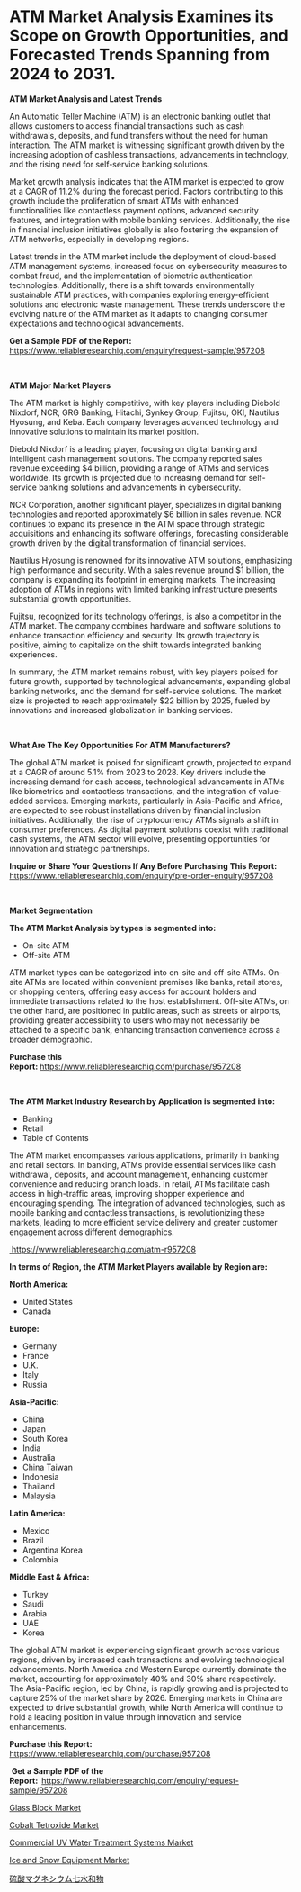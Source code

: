 <p><h1>ATM Market Analysis Examines its Scope on Growth Opportunities, and Forecasted Trends Spanning from 2024 to 2031.</h1></p><p><strong>ATM Market Analysis and Latest Trends</strong></p>
<p><p>An Automatic Teller Machine (ATM) is an electronic banking outlet that allows customers to access financial transactions such as cash withdrawals, deposits, and fund transfers without the need for human interaction. The ATM market is witnessing significant growth driven by the increasing adoption of cashless transactions, advancements in technology, and the rising need for self-service banking solutions.</p><p>Market growth analysis indicates that the ATM market is expected to grow at a CAGR of 11.2% during the forecast period. Factors contributing to this growth include the proliferation of smart ATMs with enhanced functionalities like contactless payment options, advanced security features, and integration with mobile banking services. Additionally, the rise in financial inclusion initiatives globally is also fostering the expansion of ATM networks, especially in developing regions.</p><p>Latest trends in the ATM market include the deployment of cloud-based ATM management systems, increased focus on cybersecurity measures to combat fraud, and the implementation of biometric authentication technologies. Additionally, there is a shift towards environmentally sustainable ATM practices, with companies exploring energy-efficient solutions and electronic waste management. These trends underscore the evolving nature of the ATM market as it adapts to changing consumer expectations and technological advancements.</p></p>
<p><strong>Get a Sample PDF of the Report:&nbsp;</strong> <a href="https://www.reliableresearchiq.com/enquiry/request-sample/957208">https://www.reliableresearchiq.com/enquiry/request-sample/957208</a></p>
<p>&nbsp;</p>
<p><strong>ATM Major Market Players</strong></p>
<p><p>The ATM market is highly competitive, with key players including Diebold Nixdorf, NCR, GRG Banking, Hitachi, Synkey Group, Fujitsu, OKI, Nautilus Hyosung, and Keba. Each company leverages advanced technology and innovative solutions to maintain its market position.</p><p>Diebold Nixdorf is a leading player, focusing on digital banking and intelligent cash management solutions. The company reported sales revenue exceeding $4 billion, providing a range of ATMs and services worldwide. Its growth is projected due to increasing demand for self-service banking solutions and advancements in cybersecurity.</p><p>NCR Corporation, another significant player, specializes in digital banking technologies and reported approximately $6 billion in sales revenue. NCR continues to expand its presence in the ATM space through strategic acquisitions and enhancing its software offerings, forecasting considerable growth driven by the digital transformation of financial services.</p><p>Nautilus Hyosung is renowned for its innovative ATM solutions, emphasizing high performance and security. With a sales revenue around $1 billion, the company is expanding its footprint in emerging markets. The increasing adoption of ATMs in regions with limited banking infrastructure presents substantial growth opportunities.</p><p>Fujitsu, recognized for its technology offerings, is also a competitor in the ATM market. The company combines hardware and software solutions to enhance transaction efficiency and security. Its growth trajectory is positive, aiming to capitalize on the shift towards integrated banking experiences.</p><p>In summary, the ATM market remains robust, with key players poised for future growth, supported by technological advancements, expanding global banking networks, and the demand for self-service solutions. The market size is projected to reach approximately $22 billion by 2025, fueled by innovations and increased globalization in banking services.</p></p>
<p>&nbsp;</p>
<p><strong>What Are The Key Opportunities For ATM Manufacturers?</strong></p>
<p><p>The global ATM market is poised for significant growth, projected to expand at a CAGR of around 5.1% from 2023 to 2028. Key drivers include the increasing demand for cash access, technological advancements in ATMs like biometrics and contactless transactions, and the integration of value-added services. Emerging markets, particularly in Asia-Pacific and Africa, are expected to see robust installations driven by financial inclusion initiatives. Additionally, the rise of cryptocurrency ATMs signals a shift in consumer preferences. As digital payment solutions coexist with traditional cash systems, the ATM sector will evolve, presenting opportunities for innovation and strategic partnerships.</p></p>
<p><strong>Inquire or Share Your Questions If Any Before Purchasing This Report:</strong> <a href="https://www.reliableresearchiq.com/enquiry/pre-order-enquiry/957208">https://www.reliableresearchiq.com/enquiry/pre-order-enquiry/957208</a></p>
<p>&nbsp;</p>
<p><strong>Market Segmentation</strong></p>
<p><strong>The ATM Market Analysis by types is segmented into:</strong></p>
<p><ul><li>On-site ATM</li><li>Off-site ATM</li></ul></p>
<p><p>ATM market types can be categorized into on-site and off-site ATMs. On-site ATMs are located within convenient premises like banks, retail stores, or shopping centers, offering easy access for account holders and immediate transactions related to the host establishment. Off-site ATMs, on the other hand, are positioned in public areas, such as streets or airports, providing greater accessibility to users who may not necessarily be attached to a specific bank, enhancing transaction convenience across a broader demographic.</p></p>
<p><strong>Purchase this Report:&nbsp;</strong><a href="https://www.reliableresearchiq.com/purchase/957208">https://www.reliableresearchiq.com/purchase/957208</a></p>
<p>&nbsp;</p>
<p><strong>The ATM Market Industry Research by Application is segmented into:</strong></p>
<p><ul><li>Banking</li><li>Retail</li><li>Table of Contents</li></ul></p>
<p><p>The ATM market encompasses various applications, primarily in banking and retail sectors. In banking, ATMs provide essential services like cash withdrawal, deposits, and account management, enhancing customer convenience and reducing branch loads. In retail, ATMs facilitate cash access in high-traffic areas, improving shopper experience and encouraging spending. The integration of advanced technologies, such as mobile banking and contactless transactions, is revolutionizing these markets, leading to more efficient service delivery and greater customer engagement across different demographics.</p></p>
<p><a href="https://www.reliableresearchiq.com/atm-r957208">&nbsp;https://www.reliableresearchiq.com/atm-r957208</a></p>
<p><strong>In terms of Region, the ATM Market Players available by Region are:</strong></p>
<p>
    <p> <strong> North America: </strong>
        <ul>
            <li>United States</li>
            <li>Canada</li>
        </ul>
        </p> 
    <p> <strong> Europe: </strong>
        <ul>
            <li>Germany</li>
            <li>France</li>
            <li>U.K.</li>
            <li>Italy</li>
            <li>Russia</li>
        </ul>
        </p> 
    <p> <strong> Asia-Pacific: </strong>
        <ul>
            <li>China</li>
            <li>Japan</li>
            <li>South Korea</li>
            <li>India</li>
            <li>Australia</li>
            <li>China Taiwan</li>
            <li>Indonesia</li>
            <li>Thailand</li>
            <li>Malaysia</li>
        </ul>
        </p> 
    <p> <strong> Latin America: </strong>
        <ul>
            <li>Mexico</li>
            <li>Brazil</li>
            <li>Argentina Korea</li>
            <li>Colombia</li>
        </ul>
        </p> 
    <p> <strong> Middle East & Africa: </strong>
        <ul>
            <li>Turkey</li>
            <li>Saudi</li>
            <li>Arabia</li>
            <li>UAE</li>
            <li>Korea</li>
        </ul>
    </p>
    </p>
<p><p>The global ATM market is experiencing significant growth across various regions, driven by increased cash transactions and evolving technological advancements. North America and Western Europe currently dominate the market, accounting for approximately 40% and 30% share respectively. The Asia-Pacific region, led by China, is rapidly growing and is projected to capture 25% of the market share by 2026. Emerging markets in China are expected to drive substantial growth, while North America will continue to hold a leading position in value through innovation and service enhancements.</p></p>
<p><strong>Purchase this Report: </strong><a href="https://www.reliableresearchiq.com/purchase/957208">https://www.reliableresearchiq.com/purchase/957208</a></p>
<p>&nbsp;<strong>Get a Sample PDF of the Report:&nbsp;&nbsp;</strong><a href="https://www.reliableresearchiq.com/enquiry/request-sample/957208">https://www.reliableresearchiq.com/enquiry/request-sample/957208</a></p>
<p><strong></strong></p>
<p><p><a href="https://issuu.com/reportprime-2/docs/glass-block-market-size-2030.pptx_7720eb430c4172">Glass Block Market</a></p><p><a href="https://issuu.com/reportprime-2/docs/cobalt-tetroxide-market-size-2030.p_d0eb38592a12f1">Cobalt Tetroxide Market</a></p><p><a href="https://medium.com/@sylviajacksonb5/the-global-commercial-uv-water-treatment-systems-market-is-a-dynamic-and-growing-industry-97874a27a8b7">Commercial UV Water Treatment Systems Market</a></p><p><a href="https://medium.com/@sylviajacksonb5/the-ice-and-snow-equipment-market-has-experienced-impressive-growth-in-recent-years-expanding-a70f461ae281">Ice and Snow Equipment Market</a></p><p><a href="https://medium.com/@manuelmann1976/magnesium-sulfate-heptahydrate-market-%E3%81%AF-%E3%82%B3%E3%82%B9%E3%83%88%E7%AE%A1%E7%90%86%E3%81%A8%E5%8A%B9%E7%8E%87%E5%90%91%E4%B8%8A%E3%82%92%E5%84%AA%E5%85%88%E3%81%97%E3%81%BE%E3%81%99-%E3%81%95%E3%82%89%E3%81%AB-%E5%A0%B1%E5%91%8A%E6%9B%B8%E3%81%AF%E5%B8%82%E5%A0%B4%E3%81%AE%E9%9C%80%E8%A6%81%E9%9D%A2%E3%81%A8%E4%BE%9B%E7%B5%A6%E9%9D%A2%E3%81%AE%E4%B8%A1%E6%96%B9%E3%82%92%E3%82%AB%E3%83%90%E3%83%BC%E3%81%97%E3%81%A6%E3%81%84%E3%81%BE%E3%81%99-5f519d105e18">硫酸マグネシウム七水和物</a></p></p>